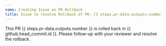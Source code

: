 ```yaml
---
name: Creating Issue on PR Rollback
title: Issue to resolve Rollback of PR: {{ steps.pr-data.outputs.number }}
---
```


This PR {{ steps.pr-data.outputs.number }} is rolled back in {{ github.head_commit.id }}.  Please follow-up with your reviewer and resolve the rollback.
